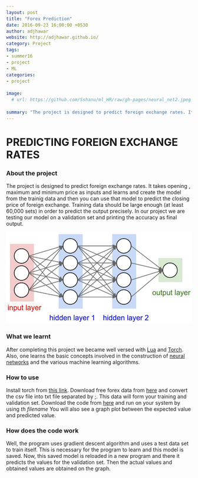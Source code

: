 ```yaml
---
layout: post
title: "Forex Prediction"
date: 2016-09-23 16:00:00 +0530
author: adjhawar
website: http://adjhawar.github.io/
category: Project
tags:
- summer16
- project
- ML
categories:
- project

image:
  # url: https://github.com/Sshanu/ml_HR/raw/gh-pages/neural_net2.jpeg

summary: "The project is designed to predict foreign exchange rates. It takes opening , maximum and minimum price as inputs"
---
```


# PREDICTING FOREIGN EXCHANGE RATES

### About the project

The project is designed to predict foreign exchange rates. It takes opening , maximum and minimum price as inputs and learns and create the model from the trainig data and then you can use that model to predict the closing price of foreign exchange. Training data should be large enough (at least 60,000 sets) in order to predict the output precisely. In our project we are testing our model on a validation set and printing the accuracy as final output.

![image](https://github.com/Sshanu/ml_HR/raw/gh-pages/neural_net2.jpeg)

### What we learnt

After completing this project we became well versed with [Lua](https://www.lua.org/about.html) and [Torch](https://en.wikipedia.org/wiki/Torch_(machine_learning)). Also, one learns the basic concepts involved in the construction of [neural networks](https://en.wikipedia.org/wiki/Artificial_neural_network) and the various machine learning algorithms.

### How to use

Install torch from [this link](https://github.com/torch/torch7/wiki/Cheatsheet).
Download free forex data from [here](http://www.histdata.com/) and convert the csv file into txt file separated by ;.
This data will form your training and validation set. Download the code from [here](https://github.com/adjhawar/forex_ml) and run on your system by using *th filename*
You will also see a graph plot between the expected value and predicted value.

### How does the code work

Well, the program uses gradient descent algorithm and uses a test data set to train itself. This is necessary for the program to learn and this model is saved. Now, this saved model is reloaded in a new program and there it predicts the values for the validation set. Then the actual values and obtained values are obtained on the graph.
